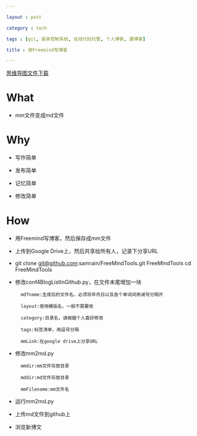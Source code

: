 ```yaml
---

layout : post

category : tech

tags : [git, 版本控制系统, 在线代码托管, 个人博客, 建博客]

title : 用Freemind写博客

---
```


[思维导图文件下载](https://docs.google.com/open?id=0B1DrsqrLRzeIdXZ1enJYbUNEV2M)

# What

- mm文件变成md文件

# Why

- 写作简单

- 发布简单

- 记忆简单

- 修改简单

# How

- 用Freemind写博客，然后保存成mm文件

- 上传到Google Drive上，然后共享给所有人，记录下分享URL

- git clone git@github.com:samrain/FreeMindTools.git FreeMindTools
cd FreeMindTools

- 修改conf4BlogListInGithub.py，在文件末尾增加一块

        mdfname:生成后的文件名，必须将年月日以及各个单词间用减号分隔开

        layout:使用模版名，一般不需要改

        category:目录名，请根据个人喜好修改

        tags:标签清单，用逗号分隔

        mmLink:在google drive上分享URL

- 修改mm2md.py

        mmdir:mm文件存放目录

        mddir:md文件存放目录

        mmFilename:mm文件名

- 运行mm2md.py

- 上传md文件到github上

- 浏览新博文